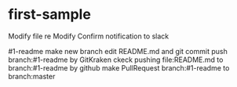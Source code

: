 # first-sample
Modify file
re Modify
Confirm notification to slack

#1-readme
  make new branch
  edit README.md and git commit
  push branch:#1-readme by GitKraken
  ckeck pushing file:README.md to branch:#1-readme by github
  make PullRequest branch:#1-readme to branch:master